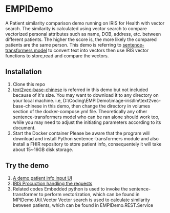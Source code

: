 # EMPIDemo
A Patient similarity comparison demo running on IRIS for Health with vector search.
The similarity is calculated using vector search to compare vectorized personal attributes such as name, DOB, address, etc. between different patients. The higher the score is, the more likely the compared patients are the same person.
This demo is referring to [sentence-transformers model](https://huggingface.co/models?library=sentence-transformers) to convert text into vectors then use IRIS vector functions to store,read and compare the vectors.


## Installation
1. Clone this repo
2. [text2vec-base-chinese](https://huggingface.co/shibing624/text2vec-base-chinese) is referred in this demo but not included because of it's size. You may want to download it to any directory on your local machine. i.e, D:\Coding\EMPIDemo\image-iris\llm\text2vec-base-chinese in this demo, then change the directory in volumes section of the docker-compose.yml file. Theoretically any other sentence-transformers model who can be ran alone should work too, while you may need to adjust the initiating parameters according to its document.
3. Start the Docker container
Please be aware that the program will download and install Python sentence-transformers module and also install a FHIR repository to store patient info, consequentely it will take about 15~16GB disk storage.

## Try the demo
1. [A demo patient info input UI](http://localhost:52880/EMPIApp/index.html)
2. [IRIS Procuction handling the requests](http://localhost:52880/csp/healthshare/fhirserver/EnsPortal.ProductionConfig.zen?$NAMESPACE=FHIRSERVER)
3. Related codes
Embedded python is used to invoke the sentence-transformer to perform vectorization, which can be found in MPIDemo.Util.Vector
Vector search is used to calculate similarity between patients, which can be found in EMPIDemo.REST.Service

